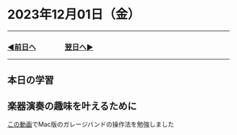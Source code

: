 # 2023年12月01日（金）

---

### [◀️前日へ](https://github.com/yuasys/chatty-journal/blob/main/2023/11/2023-11-30.md)&emsp;&emsp;&emsp;&emsp;[翌日へ▶️](https://github.com/yuasys/chatty-journal/blob/main/2023/12/2023-12-02.md)

---

## 本日の学習

## 楽器演奏の趣味を叶えるために

[この動画](https://youtu.be/IwBCCprTCQg?si=SuYDLcAPK-CPt0dG)でMac版のガレージバンドの操作法を勉強しました
